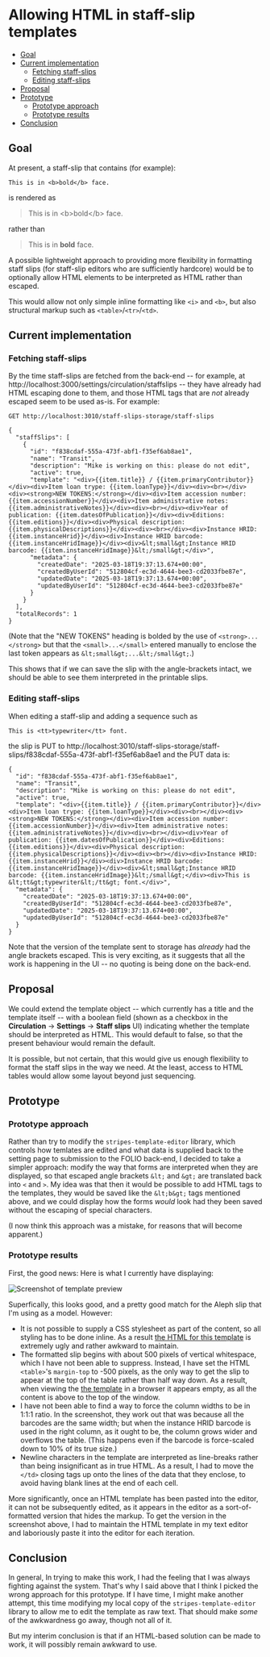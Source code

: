 # Allowing HTML in staff-slip templates

<!-- md2toc -l 2 allow-html.md -->
* [Goal](#goal)
* [Current implementation](#current-implementation)
    * [Fetching staff-slips](#fetching-staff-slips)
    * [Editing staff-slips](#editing-staff-slips)
* [Proposal](#proposal)
* [Prototype](#prototype)
    * [Prototype approach](#prototype-approach)
    * [Prototype results](#prototype-results)
* [Conclusion](#conclusion)



## Goal

At present, a staff-slip that contains (for example):
```
This is in <b>bold</b> face.
```
is rendered as

> This is in &lt;b&gt;bold&lt;/b&gt; face.

rather than

> This is in <b>bold</b> face.

A possible lightweight approach to providing more flexibility in formatting staff slips (for staff-slip editors who are sufficiently hardcore) would be to optionally allow HTML elements to be interpreted as HTML rather than escaped.

This would allow not only simple inline formatting like `<i>` and `<b>`, but also structural markup such as `<table>`/`<tr>`/`<td>`.



## Current implementation


### Fetching staff-slips

By the time staff-slips are fetched from the back-end -- for example, at http://localhost:3000/settings/circulation/staffslips -- they have already had HTML escaping done to them, and those HTML tags that are _not_ already escaped seem to be used as-is. For example:
```
GET http://localhost:3010/staff-slips-storage/staff-slips

{
  "staffSlips": [
    {
      "id": "f838cdaf-555a-473f-abf1-f35ef6ab8ae1",
      "name": "Transit",
      "description": "Mike is working on this: please do not edit",
      "active": true,
      "template": "<div>{{item.title}} / {{item.primaryContributor}}</div><div>Item loan trype: {{item.loanType}}</div><div><br></div><div><strong>NEW TOKENS:</strong></div><div>Item accession number: {{item.accessionNumber}}</div><div>Item administrative notes: {{item.administrativeNotes}}</div><div><br></div><div>Year of publication: {{item.datesOfPublication}}</div><div>Editions: {{item.editions}}</div><div>Physical description: {{item.physicalDescriptions}}</div><div><br></div><div>Instance HRID: {{item.instanceHrid}}</div><div>Instance HRID barcode: {{item.instanceHridImage}}</div><div>&lt;small&gt;Instance HRID barcode: {{item.instanceHridImage}}&lt;/small&gt;</div>",
      "metadata": {
        "createdDate": "2025-03-18T19:37:13.674+00:00",
        "createdByUserId": "512804cf-ec3d-4644-bee3-cd2033fbe87e",
        "updatedDate": "2025-03-18T19:37:13.674+00:00",
        "updatedByUserId": "512804cf-ec3d-4644-bee3-cd2033fbe87e"
      }
    }
  ],
  "totalRecords": 1
}
```
(Note that the "NEW TOKENS" heading is bolded by the use of `<strong>...</strong>` but that the `<small>...</small>` entered manually to enclose the last token appears as `&lt;small&gt;...&lt;/small&gt;`.)

This shows that if we can save the slip with the angle-brackets intact, we should be able to see them interpreted in the printable slips.


### Editing staff-slips

When editing a staff-slip and adding a sequence such as
```
This is <tt>typewriter</tt> font.
```
the slip is PUT to http://localhost:3010/staff-slips-storage/staff-slips/f838cdaf-555a-473f-abf1-f35ef6ab8ae1 and the PUT data is:
```
{
  "id": "f838cdaf-555a-473f-abf1-f35ef6ab8ae1",
  "name": "Transit",
  "description": "Mike is working on this: please do not edit",
  "active": true,
  "template": "<div>{{item.title}} / {{item.primaryContributor}}</div><div>Item loan trype: {{item.loanType}}</div><div><br></div><div><strong>NEW TOKENS:</strong></div><div>Item accession number: {{item.accessionNumber}}</div><div>Item administrative notes: {{item.administrativeNotes}}</div><div><br></div><div>Year of publication: {{item.datesOfPublication}}</div><div>Editions: {{item.editions}}</div><div>Physical description: {{item.physicalDescriptions}}</div><div><br></div><div>Instance HRID: {{item.instanceHrid}}</div><div>Instance HRID barcode: {{item.instanceHridImage}}</div><div>&lt;small&gt;Instance HRID barcode: {{item.instanceHridImage}}&lt;/small&gt;</div><div>This is &lt;tt&gt;typewriter&lt;/tt&gt; font.</div>",
  "metadata": {
    "createdDate": "2025-03-18T19:37:13.674+00:00",
    "createdByUserId": "512804cf-ec3d-4644-bee3-cd2033fbe87e",
    "updatedDate": "2025-03-18T19:37:13.674+00:00",
    "updatedByUserId": "512804cf-ec3d-4644-bee3-cd2033fbe87e"
  }
}
```
Note that the version of the template sent to storage has _already_ had the angle brackets escaped. This is very exciting, as it suggests that all the work is happening in the UI -- no quoting is being done on the back-end.


## Proposal

We could extend the template object -- which currently has a title and the template itself -- with a boolean field (shown as a checkbox in the **Circulation** &rarr; **Settings** &rarr; **Staff slips** UI) indicating whether the template should be interpreted as HTML. This would default to false, so that the present behaviour would remain the default.

It is possible, but not certain, that this would give us enough flexibility to format the staff slips in the way we need. At the least, access to HTML tables would allow some layout beyond just sequencing.


## Prototype

### Prototype approach

Rather than try to modify the `stripes-template-editor` library, which controls how temlates are edited and what data is supplied back to the setting page to submission to the FOLIO back-end, I decided to take a simpler approach: modify the way that forms are interpreted when they are displayed, so that escaped angle brackets `&lt;` and `&gt;` are translated back into `<` and `>`. My idea was that then it would be possible to add HTML tags to the templates, they would be saved like the `&lt;b&gt;` tags mentioned above, and we could display how the forms _would_ look had they been saved without the escaping of special characters.

(I now think this approach was a mistake, for reasons that will become apparent.)

### Prototype results

First, the good news: Here is what I currently have displaying:

![Screenshot of template preview](../examples/screenshot.png)

Superfically, this looks good, and a pretty good match for the Aleph slip that I'm using as a model. However:

* It is not possible to supply a CSS stylesheet as part of the content, so all styling has to be done inline. As a result [the HTML for this template](../examples/mockup.html) is extremely ugly and rather awkward to maintain.
* The formatted slip begins with about 500 pixels of vertical whitespace, which I have not been able to suppress. Instead, I have set the HTML `<table>`'s `margin-top` to -500 pixels, as the only way to get the slip to appear at the top of the table rather than half way down. As a result, when viewing the [the template](../examples/mockup.html) in a browser it appears empty, as all the content is above to the top of the window.
* I have not been able to find a way to force the column widths to be in 1:1:1 ratio. In the screenshot, they work out that was because all the barcodes are the same width; but when the instance HRID barcode is used in the right column, as it ought to be, the column grows wider and overflows the table. (This happens even if the barcode is force-scaled down to 10% of its true size.)
* Newline characters in the template are interpreted as line-breaks rather than being insignificant as in true HTML. As a result, I had to move the `</td>` closing tags up onto the lines of the data that they enclose, to avoid having blank lines at the end of each cell.

More significantly, once an HTML template has been pasted into the editor, it can not be subsequently edited, as it appears in the editor as a sort-of-formatted version that hides the markup. To get the version in the screenshot above, I had to maintain the HTML template in my text editor and laboriously paste it into the editor for each iteration.


## Conclusion

In general, In trying to make this work, I had the feeling that I was always fighting against the system. That's why I said above that I think I picked the wrong approach for this prototype. If I have time, I might make another attempt, this time modifying my local copy of the `stripes-template-editor` library to allow me to edit the template as raw text. That should make _some_ of the awkwardness go away, though not all of it.

But my interim conclusion is that if an HTML-based solution can be made to work, it will possibly remain awkward to use.


